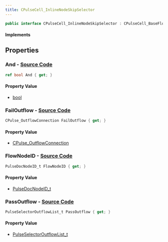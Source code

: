 ```yaml
---
title: CPulseCell_InlineNodeSkipSelector
---
```


```csharp
public interface CPulseCell_InlineNodeSkipSelector : CPulseCell_BaseFlow, CPulseCell_Base, ISchemaClass<CPulseCell_Base>, ISchemaClass<CPulseCell_BaseFlow>, ISchemaClass<CPulseCell_InlineNodeSkipSelector>, ISchemaField, ISchemaClass, INativeHandle
```

#### Implements

## Properties

### **And** - [Source Code](https://github.com/swiftly-solution/swiftlys2/blob/main/managed/src/SwiftlyS2.Generated/Schemas/Interfaces/CPulseCell_InlineNodeSkipSelector.cs#L18)

```csharp
ref bool And { get; }
```

#### Property Value

- [bool](https://learn.microsoft.com/dotnet/api/system.boolean)

### **FailOutflow** - [Source Code](https://github.com/swiftly-solution/swiftlys2/blob/main/managed/src/SwiftlyS2.Generated/Schemas/Interfaces/CPulseCell_InlineNodeSkipSelector.cs#L22)

```csharp
CPulse_OutflowConnection FailOutflow { get; }
```

#### Property Value

- [CPulse_OutflowConnection](/docs/api/shared/schemadefinitions/cpulse_outflowconnection)

### **FlowNodeID** - [Source Code](https://github.com/swiftly-solution/swiftlys2/blob/main/managed/src/SwiftlyS2.Generated/Schemas/Interfaces/CPulseCell_InlineNodeSkipSelector.cs#L16)

```csharp
PulseDocNodeID_t FlowNodeID { get; }
```

#### Property Value

- [PulseDocNodeID_t](/docs/api/shared/schemadefinitions/pulsedocnodeid_t)

### **PassOutflow** - [Source Code](https://github.com/swiftly-solution/swiftlys2/blob/main/managed/src/SwiftlyS2.Generated/Schemas/Interfaces/CPulseCell_InlineNodeSkipSelector.cs#L20)

```csharp
PulseSelectorOutflowList_t PassOutflow { get; }
```

#### Property Value

- [PulseSelectorOutflowList_t](/docs/api/shared/schemadefinitions/pulseselectoroutflowlist_t)

